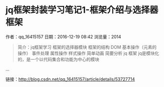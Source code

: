 # jq框架封装学习笔记1-框架介绍与选择器框架
作者：qq_16415157
日期：2016-12-19 08:42
浏览量：2014
> 简介：jq框架学习
框架的选择器模块
框架的结构
DOM 基本操作（元素的操作）
事件处理
属性操作
样式操作
简单动画
简要分析 jq 框架
  jq是模块化的，是一个以代码集合和功能为中心的模块
  
...

 链接：http://blog.csdn.net/qq_16415157/article/details/53727714
